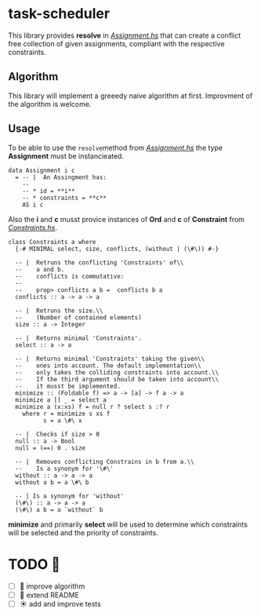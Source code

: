 # task-scheduler

This library provides **resolve** in [*Assignment.hs*](src/Scheduler/Assignment.hs) 
that can create a conflict free collection of given assignments, compliant with the respective constraints.

## Algorithm
This library will implement a greeedy naive algorithm at first. Improvment
of the algorithm is welcome.

## Usage

To be able to use the ```resolve```method from [*Assignment.hs*](src/Scheduler/Assignment.hs) the type
**Assignment** must be instancieated.
```{haskell}
data Assignment i c
  = -- |  An Assingment has:
    --
    -- * id = **i**
    -- * constraints = **c**
    AS i c
```
Also the **i** and **c** musst provice instances of **Ord** and **c** of **Constraint**
from [*Constraints.hs*](src/Scheduler/Constraints.hs).
```{haskell}
class Constraints a where
  {-# MINIMAL select, size, conflicts, (without | (\#\)) #-}

  -- |  Retruns the conflicting 'Constraints' of\\
  --    a and b.
  --    conflicts is commutative:
  --
  --    prop> conflicts a b =  conflicts b a
  conflicts :: a -> a -> a

  -- |  Retruns the size.\\
  --    (Number of contained elements)
  size :: a -> Integer

  -- |  Returns minimal 'Constraints'.
  select :: a -> a

  -- |  Returns minimal 'Constraints' taking the given\\
  --    ones into account. The default implementation\\
  --    only takes the colliding constraints into account.\\
  --    If the third argument should be taken into account\\
  --    it musst be implemented.
  minimize :: (Foldable f) => a -> [a] -> f a -> a
  minimize a [] _ = select a
  minimize a (x:xs) f = null r ? select s :? r
    where r = minimize s xs f
          s = a \#\ x

  -- |  Checks if size > 0
  null :: a -> Bool
  null = (==) 0 . size

  -- |  Removes conflicting Constrains in b from a.\\
  --    Is a synonym for '\#\'
  without :: a -> a -> a
  without a b = a \#\ b

  -- | Is a synonym for 'without'
  (\#\) :: a -> a -> a
  (\#\) a b = a `without` b
```

**minimize** and primarily **select** will be used to determine which constraints
will be selected and the priority of constraints.

# TODO :eyes:

- [ ] :straight_ruler: improve algorithm 
- [ ] :memo: extend README 
- [ ] :sunny: add and improve tests 
